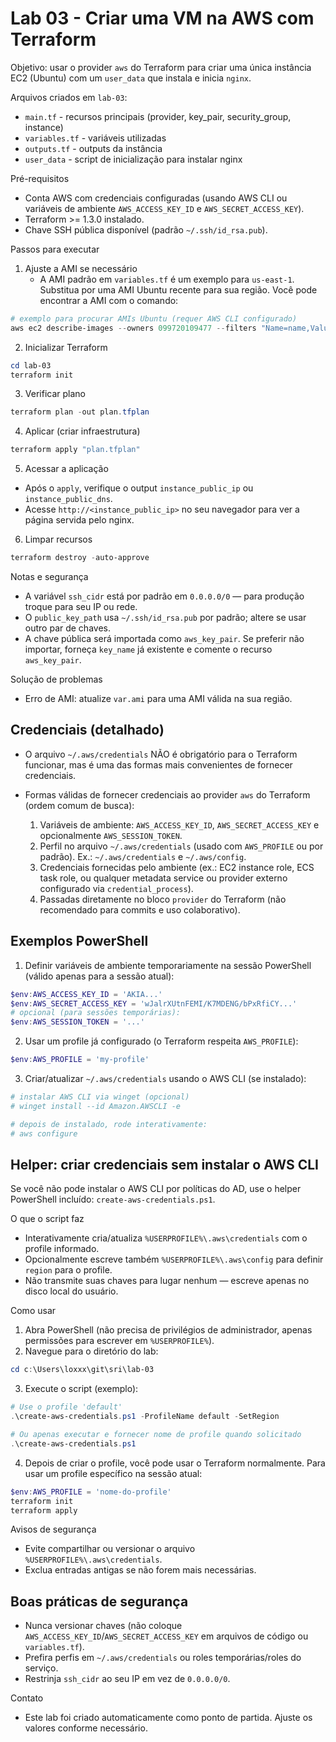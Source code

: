 # Lab 03 - Criar uma VM na AWS com Terraform

Objetivo: usar o provider `aws` do Terraform para criar uma única instância EC2 (Ubuntu) com um `user_data` que instala e inicia `nginx`.

Arquivos criados em `lab-03`:

- `main.tf` - recursos principais (provider, key_pair, security_group, instance)
- `variables.tf` - variáveis utilizadas
- `outputs.tf` - outputs da instância
- `user_data` - script de inicialização para instalar nginx

Pré-requisitos
- Conta AWS com credenciais configuradas (usando AWS CLI ou variáveis de ambiente `AWS_ACCESS_KEY_ID` e `AWS_SECRET_ACCESS_KEY`).
- Terraform >= 1.3.0 instalado.
- Chave SSH pública disponível (padrão `~/.ssh/id_rsa.pub`).

Passos para executar

1. Ajuste a AMI se necessário
   - A AMI padrão em `variables.tf` é um exemplo para `us-east-1`. Substitua por uma AMI Ubuntu recente para sua região. Você pode encontrar a AMI com o comando:

```powershell
# exemplo para procurar AMIs Ubuntu (requer AWS CLI configurado)
aws ec2 describe-images --owners 099720109477 --filters "Name=name,Values=ubuntu/images/hvm-ssd/ubuntu-jammy-22.04-amd64-server-*" --query 'Images[*].[ImageId,Name]' --output text | sort
```

2. Inicializar Terraform

```powershell
cd lab-03
terraform init
```

3. Verificar plano

```powershell
terraform plan -out plan.tfplan
```

4. Aplicar (criar infraestrutura)

```powershell
terraform apply "plan.tfplan"
```

5. Acessar a aplicação
- Após o `apply`, verifique o output `instance_public_ip` ou `instance_public_dns`.
- Acesse `http://<instance_public_ip>` no seu navegador para ver a página servida pelo nginx.

6. Limpar recursos

```powershell
terraform destroy -auto-approve
```

Notas e segurança
- A variável `ssh_cidr` está por padrão em `0.0.0.0/0` — para produção troque para seu IP ou rede.
- O `public_key_path` usa `~/.ssh/id_rsa.pub` por padrão; altere se usar outro par de chaves.
- A chave pública será importada como `aws_key_pair`. Se preferir não importar, forneça `key_name` já existente e comente o recurso `aws_key_pair`.

Solução de problemas
- Erro de AMI: atualize `var.ami` para uma AMI válida na sua região.

Credenciais (detalhado)
-----------------------
- O arquivo `~/.aws/credentials` NÃO é obrigatório para o Terraform funcionar, mas é uma das formas mais convenientes de fornecer credenciais.

- Formas válidas de fornecer credenciais ao provider `aws` do Terraform (ordem comum de busca):
  1. Variáveis de ambiente: `AWS_ACCESS_KEY_ID`, `AWS_SECRET_ACCESS_KEY` e opcionalmente `AWS_SESSION_TOKEN`.
  2. Perfil no arquivo `~/.aws/credentials` (usado com `AWS_PROFILE` ou por padrão). Ex.: `~/.aws/credentials` e `~/.aws/config`.
  3. Credenciais fornecidas pelo ambiente (ex.: EC2 instance role, ECS task role, ou qualquer metadata service ou provider externo configurado via `credential_process`).
  4. Passadas diretamente no bloco `provider` do Terraform (não recomendado para commits e uso colaborativo).

Exemplos PowerShell
-------------------
1) Definir variáveis de ambiente temporariamente na sessão PowerShell (válido apenas para a sessão atual):

```powershell
$env:AWS_ACCESS_KEY_ID = 'AKIA...'
$env:AWS_SECRET_ACCESS_KEY = 'wJalrXUtnFEMI/K7MDENG/bPxRfiCY...'
# opcional (para sessões temporárias):
$env:AWS_SESSION_TOKEN = '...'
```

2) Usar um profile já configurado (o Terraform respeita `AWS_PROFILE`):

```powershell
$env:AWS_PROFILE = 'my-profile'
```

3) Criar/atualizar `~/.aws/credentials` usando o AWS CLI (se instalado):

```powershell
# instalar AWS CLI via winget (opcional)
# winget install --id Amazon.AWSCLI -e

# depois de instalado, rode interativamente:
# aws configure
```

## Helper: criar credenciais sem instalar o AWS CLI
Se você não pode instalar o AWS CLI por políticas do AD, use o helper PowerShell incluído: `create-aws-credentials.ps1`.

O que o script faz
- Interativamente cria/atualiza `%USERPROFILE%\.aws\credentials` com o profile informado.
- Opcionalmente escreve também `%USERPROFILE%\.aws\config` para definir `region` para o profile.
- Não transmite suas chaves para lugar nenhum — escreve apenas no disco local do usuário.

Como usar
1. Abra PowerShell (não precisa de privilégios de administrador, apenas permissões para escrever em `%USERPROFILE%`).
2. Navegue para o diretório do lab:

```powershell
cd c:\Users\loxxx\git\sri\lab-03
```

3. Execute o script (exemplo):

```powershell
# Use o profile 'default'
.\create-aws-credentials.ps1 -ProfileName default -SetRegion

# Ou apenas executar e fornecer nome de profile quando solicitado
.\create-aws-credentials.ps1
```

4. Depois de criar o profile, você pode usar o Terraform normalmente. Para usar um profile específico na sessão atual:

```powershell
$env:AWS_PROFILE = 'nome-do-profile'
terraform init
terraform apply
```

Avisos de segurança
- Evite compartilhar ou versionar o arquivo `%USERPROFILE%\.aws\credentials`.
- Exclua entradas antigas se não forem mais necessárias.

Boas práticas de segurança
-------------------------
- Nunca versionar chaves (não coloque `AWS_ACCESS_KEY_ID`/`AWS_SECRET_ACCESS_KEY` em arquivos de código ou `variables.tf`).
- Prefira perfis em `~/.aws/credentials` ou roles temporárias/roles do serviço.
- Restrinja `ssh_cidr` ao seu IP em vez de `0.0.0.0/0`.

Contato
- Este lab foi criado automaticamente como ponto de partida. Ajuste os valores conforme necessário.
